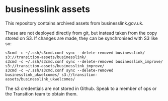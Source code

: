 businesslink assets
===================

This repository contains archived assets from businesslink.gov.uk. 

These are not deployed directly from git, but instead taken from the copy 
stored on S3. If changes are made, they can be synchronised with S3 like so:

    s3cmd -c ~/.ssh/s3cmd.conf sync --delete-removed businesslink/ s3://transition-assets/businesslink/
    s3cmd -c ~/.ssh/s3cmd.conf sync --delete-removed businesslink_improve/ s3://transition-assets/businesslink_improve/
    s3cmd -c ~/.ssh/s3cmd.conf sync --delete-removed businesslink_ukwelcomes/ s3://transition-assets/businesslink_ukwelcomes/

The s3 credentials are not stored in Github. Speak to a member of
ops or the Transition team to obtain them.
